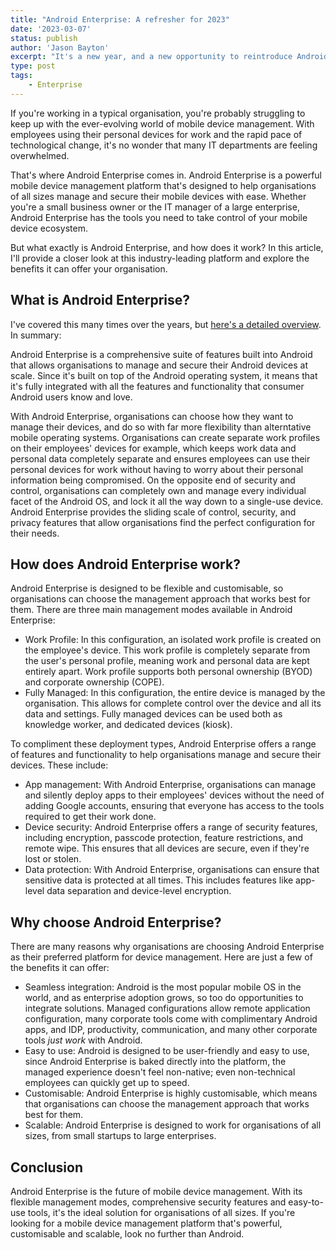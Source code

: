 ```yaml
---
title: "Android Enterprise: A refresher for 2023"
date: '2023-03-07'
status: publish
author: 'Jason Bayton'
excerpt: "It's a new year, and a new opportunity to reintroduce Android Enterprise to the market. This is an Android Enterprise refresher for 2023."
type: post
tags:
    - Enterprise
---
```

If you're working in a typical organisation, you're probably struggling to keep up with the ever-evolving world of mobile device management. With employees using their personal devices for work and the rapid pace of technological change, it's no wonder that many IT departments are feeling overwhelmed.

That's where Android Enterprise comes in. Android Enterprise is a powerful mobile device management platform that's designed to help organisations of all sizes manage and secure their mobile devices with ease. Whether you're a small business owner or the IT manager of a large enterprise, Android Enterprise has the tools you need to take control of your mobile device ecosystem.

But what exactly is Android Enterprise, and how does it work? In this article, I'll provide a closer look at this industry-leading platform and explore the benefits it can offer your organisation.

## What is Android Enterprise?

I've covered this many times over the years, but [here's a detailed overview](/android/what-is-android-enterprise-and-why-is-it-used/). In summary: 

Android Enterprise is a comprehensive suite of features built into Android that allows organisations to manage and secure their Android devices at scale. Since it's built on top of the Android operating system, it means that it's fully integrated with all the features and functionality that consumer Android users know and love.

With Android Enterprise, organisations can choose how they want to manage their devices, and do so with far more flexibility than alterntative mobile operating systems. Organisations can create separate work profiles on their employees' devices for example, which keeps work data and personal data completely separate and ensures employees can use their personal devices for work without having to worry about their personal information being compromised. On the opposite end of security and control, organisations can completely own and manage every individual facet of the Android OS, and lock it all the way down to a single-use device. Android Enterprise provides the sliding scale of control, security, and privacy features that allow organisations find the perfect configuration for their needs.

## How does Android Enterprise work?

Android Enterprise is designed to be flexible and customisable, so organisations can choose the management approach that works best for them. There are three main management modes available in Android Enterprise:

- Work Profile: In this configuration, an isolated work profile is created on the employee's device. This work profile is completely separate from the user's personal profile, meaning work and personal data are kept entirely apart. Work profile supports both personal ownership (BYOD) and corporate ownership (COPE).
- Fully Managed: In this configuration, the entire device is managed by the organisation. This allows for complete control over the device and all its data and settings. Fully managed devices can be used both as knowledge worker, and dedicated devices (kiosk).

To compliment these deployment types, Android Enterprise offers a range of features and functionality to help organisations manage and secure their devices. These include:

- App management: With Android Enterprise, organisations can manage and silently deploy apps to their employees' devices without the need of adding Google accounts, ensuring that everyone has access to the tools required to get their work done.
- Device security: Android Enterprise offers a range of security features, including encryption, passcode protection, feature restrictions, and remote wipe. This ensures that all devices are secure, even if they're lost or stolen.
- Data protection: With Android Enterprise, organisations can ensure that sensitive data is protected at all times. This includes features like app-level data separation and device-level encryption.

## Why choose Android Enterprise?

There are many reasons why organisations are choosing Android Enterprise as their preferred platform for device management. Here are just a few of the benefits it can offer:

- Seamless integration: Android is the most popular mobile OS in the world, and as enterprise adoption grows, so too do opportunities to integrate solutions. Managed configurations allow remote application configuration, many corporate tools come with complimentary Android apps, and IDP, productivity, communication, and many other corporate tools _just work_ with Android.
- Easy to use: Android is designed to be user-friendly and easy to use, since Android Enterprise is baked directly into the platform, the managed experience doesn't feel non-native; even non-technical employees can quickly get up to speed.
- Customisable: Android Enterprise is highly customisable, which means that organisations can choose the management approach that works best for them.
- Scalable: Android Enterprise is designed to work for organisations of all sizes, from small startups to large enterprises.

## Conclusion

Android Enterprise is the future of mobile device management. With its flexible management modes, comprehensive security features and easy-to-use tools, it's the ideal solution for organisations of all sizes. If you're looking for a mobile device management platform that's powerful, customisable and scalable, look no further than Android.
